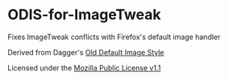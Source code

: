 ODIS-for-ImageTweak
===================

Fixes ImageTweak conflicts with Firefox's default image handler

Derived from Dagger's [Old Default Image Style](https://addons.mozilla.org/en-US/firefox/addon/old-default-image-style/)

Licensed under the [Mozilla Public License v1.1](https://www.mozilla.org/MPL/1.1/)
